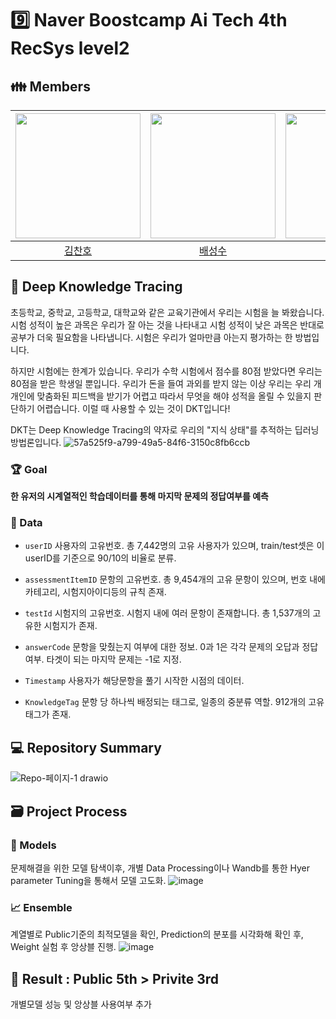 # 9️⃣ Naver Boostcamp Ai Tech 4th RecSys level2 

## 👪 Members
| [<img src="https://avatars.githubusercontent.com/u/94108712?v=4" width="200px">](https://github.com/KChanho) | [<img src="https://avatars.githubusercontent.com/u/22442453?v=4" width="200px">](https://github.com/sungsubae) | [<img src="https://avatars.githubusercontent.com/u/28619804?v=4" width="200px">](https://github.com/JJI-Hoon) | [<img src="https://avatars.githubusercontent.com/u/71113430?v=4" width="200px">](https://github.com/sobin98) | [<img src="https://avatars.githubusercontent.com/u/75313644?v=4" width="200px">](https://github.com/dnjstka0307) |
| :--------------------------------------------------------------------------------------: | :----------------------------------------------------------------------------------------------: | :--------------------------------------------------------------------------------------: | :--------------------------------------------------------------------------------------: | :--------------------------------------------------------------------------------------:
|                          [김찬호](https://github.com/KChanho)                           |                            [배성수](https://github.com/sungsubae)                             |                        [이지훈](https://github.com/JJI-Hoon)                           |                          [정소빈](https://github.com/sobin98)                           |                            [조원삼](https://github.com/dnjstka0307)  
## 📖 Deep Knowledge Tracing
초등학교, 중학교, 고등학교, 대학교와 같은 교육기관에서 우리는 시험을 늘 봐왔습니다. 시험 성적이 높은 과목은 우리가 잘 아는 것을 나타내고 시험 성적이 낮은 과목은 반대로 공부가 더욱 필요함을 나타냅니다. 시험은 우리가 얼마만큼 아는지 평가하는 한 방법입니다.

하지만 시험에는 한계가 있습니다. 우리가 수학 시험에서 점수를 80점 받았다면 우리는 80점을 받은 학생일 뿐입니다. 우리가 돈을 들여 과외를 받지 않는 이상 우리는 우리 개개인에 맞춤화된 피드백을 받기가 어렵고 따라서 무엇을 해야 성적을 올릴 수 있을지 판단하기 어렵습니다. 이럴 때 사용할 수 있는 것이 DKT입니다!

DKT는 Deep Knowledge Tracing의 약자로 우리의 "지식 상태"를 추적하는 딥러닝 방법론입니다.
![57a525f9-a799-49a5-84f6-3150c8fb6ccb](https://user-images.githubusercontent.com/75313644/206378748-2f2dda49-8e78-4849-ac34-53c38630c18f.png)


### 🏆️ Goal
**한 유저의 시계열적인 학습데이터를 통해 마지막 문제의 정답여부를 예측**
### 📄 Data
- `userID` 사용자의 고유번호. 총 7,442명의 고유 사용자가 있으며, train/test셋은 이 userID를 기준으로 90/10의 비율로 분류.

- `assessmentItemID` 문항의 고유번호. 총 9,454개의 고유 문항이 있으며, 번호 내에 카테고리, 시험지아이디등의 규칙 존재.

- `testId` 시험지의 고유번호. 시험지 내에 여러 문항이 존재합니다. 총 1,537개의 고유한 시험지가 존재.

- `answerCode` 문항을 맞췄는지 여부에 대한 정보. 0과 1은 각각 문제의 오답과 정답 여부. 타겟이 되는 마지막 문제는 -1로 지정.

- `Timestamp` 사용자가 해당문항을 풀기 시작한 시점의 데이터.

- `KnowledgeTag` 문항 당 하나씩 배정되는 태그로, 일종의 중분류 역할. 912개의 고유 태그가 존재.

## 💻 Repository Summary
![Repo-페이지-1 drawio](https://user-images.githubusercontent.com/75313644/206433453-d315cddd-5cdd-477b-958b-b086369f7042.png)

## 🗃 Project Process
### 🤖 Models
문제해결을 위한 모델 탐색이후, 개별 Data Processing이나 Wandb를 통한 Hyer parameter Tuning을 통해서 모델 고도화.
![image](https://user-images.githubusercontent.com/75313644/206642070-d38a37c3-40c9-442b-8603-d7e8d181d7ef.png)
### 📈 Ensemble
계열별로 Public기준의 최적모델을 확인, Prediction의 분포를 시각화해 확인 후, Weight 실험 후 앙상블 진행.
![image](https://user-images.githubusercontent.com/75313644/206643037-bee27388-6dde-474e-a7bb-958128b54724.png)

## 🏅 Result : Public 5th > Privite 3rd
개별모델 성능 및 앙상블 사용여부
추가 
